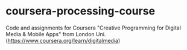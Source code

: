 # coursera-processing-course
Code and assignments for Coursera "Creative Programming for Digital Media &amp; Mobile Apps" from London Uni. (https://www.coursera.org/learn/digitalmedia)
